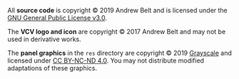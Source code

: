 All **source code** is copyright © 2019 Andrew Belt and is licensed under the [GNU General Public License v3.0](LICENSE-GPLv3.txt).

The **VCV logo and icon** are copyright © 2017 Andrew Belt and may not be used in derivative works.

The **panel graphics** in the `res` directory are copyright © 2019 [Grayscale](http://grayscale.info/) and licensed under [CC BY-NC-ND 4.0](https://creativecommons.org/licenses/by-nc-nd/4.0/).
You may not distribute modified adaptations of these graphics.
